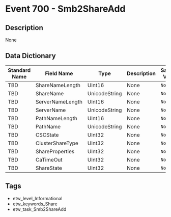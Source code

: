 # Event 700 - Smb2ShareAdd

## Description
None

## Data Dictionary
|Standard Name|Field Name|Type|Description|Sample Value|
|---|---|---|---|---|
|TBD|ShareNameLength|UInt16|None|`None`|
|TBD|ShareName|UnicodeString|None|`None`|
|TBD|ServerNameLength|UInt16|None|`None`|
|TBD|ServerName|UnicodeString|None|`None`|
|TBD|PathNameLength|UInt16|None|`None`|
|TBD|PathName|UnicodeString|None|`None`|
|TBD|CSCState|UInt32|None|`None`|
|TBD|ClusterShareType|UInt32|None|`None`|
|TBD|ShareProperties|UInt32|None|`None`|
|TBD|CaTimeOut|UInt32|None|`None`|
|TBD|ShareState|UInt32|None|`None`|

## Tags
* etw_level_Informational
* etw_keywords_Share
* etw_task_Smb2ShareAdd